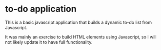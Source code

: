 # to-do application
This is a basic javascript application that builds a dynamic to-do list from Javascript. 

It was mainly an exercise to build HTML elements using Javascript, so I will not likely update it to have full functionality. 
